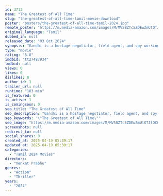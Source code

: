 ```yaml
---
id: 3713
name: "The Greatest of All Time"
slug: "the-greatest-of-all-time-tamil-movie-download"
poster: "posters/the-greatest-of-all-time-tamil-2024.jpg"
remote_poster: "https://m.media-amazon.com/images/M/MV5BZTc5ZDEwZmUtOTJlOC00ZmFkLWJjMTEtYWI4YjE3N2EwYTE2XkEyXkFqcGc@._V1_SX300.jpg"
original_language: "Tamil"
dubbed_in: null
released_date: "03 Oct 2024"
synopsis: "Gandhi is a hostage negotiator, field agent, and spy working for the Special Anti-Terrorist Squad (SATS). After years of service, he is called back for a critical mission that sets him on a dangerous collision course with his own ..."
type: "movie"
rating: "5.8"
imdbid: "tt27487934"
tmdbid: null
views: 0
likes: 0
dislikes: 0
author_id: 1
trailer_url: null
runtime: "183 min"
is_featured: 0
is_active: 1
is_comingsoon: 0
seo_title: "The Greatest of All Time"
seo_description: "Gandhi is a hostage negotiator, field agent, and spy working for the Special Anti-Terrorist Squad (SATS). After years of service, he is called back for a critical mission that sets him on a dangerous collision course with his own ..."
seo_keywords: "\"The Greatest of All Time\""
seo_image: "https://m.media-amazon.com/images/M/MV5BZTc5ZDEwZmUtOTJlOC00ZmFkLWJjMTEtYWI4YjE3N2EwYTE2XkEyXkFqcGc@._V1_SX300.jpg"
screenshots: null
redirect_to: null
social_shares: 0
created_at: 2025-04-19 05:39:17
updated_at: 2025-04-19 05:39:17
categories:
  - "Tamil 2024 Movies"
directors:
  - "Venkat Prabhu"
genres:
  - "Action"
  - "Thriller"
years:
  - "2024"
---
```

